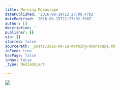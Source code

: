 ```yaml
---
title: Morning Moonscape
datePublished: '2016-08-19T22:27:09.479Z'
dateModified: '2016-08-19T22:27:02.398Z'
author: []
description: ''
publisher: {}
via: {}
starred: false
sourcePath: _posts/2016-08-19-morning-moonscape.md
inFeed: true
hasPage: false
inNav: false
_type: MediaObject

---
```

![](https://the-grid-user-content.s3-us-west-2.amazonaws.com/747eb2f0-b0dd-4d5b-9ed6-6c2444777ab5.jpg)